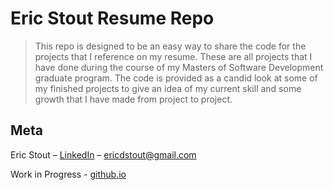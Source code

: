 # Eric Stout Resume Repo
> This repo is designed to be an easy way to share the code for the projects that I reference on my resume.
These are all projects that I have done during the course of my Masters of Software Development graduate program.
The code is provided as a candid look at some of my finished projects to give an idea of my current skill and 
some growth that I have made from project to project.

## Meta

Eric Stout – [LinkedIn](https://www.linkedin.com/in/eric-d-stout) – ericdstout@gmail.com

Work in Progress - [github.io](https://estout02.github.io/) 



<!-- Markdown link & img dfn's -->
[npm-image]: https://img.shields.io/npm/v/datadog-metrics.svg?style=flat-square
[npm-url]: https://npmjs.org/package/datadog-metrics
[npm-downloads]: https://img.shields.io/npm/dm/datadog-metrics.svg?style=flat-square
[travis-image]: https://img.shields.io/travis/dbader/node-datadog-metrics/master.svg?style=flat-square
[travis-url]: https://travis-ci.org/dbader/node-datadog-metrics
[wiki]: https://github.com/yourname/yourproject/wiki


